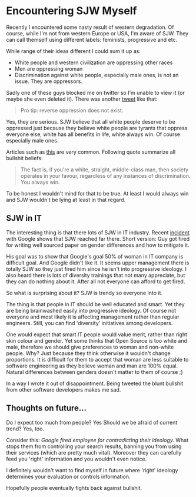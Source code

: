 # Encountering SJW Myself

Recently I encountered some nasty result of western degradation.
Of course, while I'm not from western Europe or USA, I'm aware of <span title="Social Justice Warriror">SJW</span>.
They can call themself using different labels: feminists, progressive and etc.

While range of their ideas different I could sum it up as:
* White people and western civilization are oppressing other races
* Men are oppressing woman
* Discrimination against white people, especially male ones, is not an issue. They are oppressors.

Sadly one of these guys blocked me on twitter so I'm unable to view it (or maybe she even deleted it).
There was another [tweet](https://twitter.com/alicetragedy/status/897842247701581824) like that:
> Pro tip: reverse oppression does not exist.

Yes, they are serious.
SJW believe that all white people deserve to be oppressed just because they believe
white people are tyrants that oppress everyone else, white has all benefits in life, white always win.
Of course especially male ones.

Articles such as [this](https://www.bustle.com/articles/71400-6-reasons-men-can-literally-never-be-victims-of-sexism-and-those-who-think-they) are very common.
Following quote summarize all bullshit beliefs:
> The fact is, if you're a white, straight, middle-class man, then society operates in your favour, regardless of any instances of discrimination. You always win.

To be honest I wouldn't mind for that to be true.
At least I would always win and SJW wouldn't be lying at least in that regard.

## SJW in IT

The interesting thing is that there lots of SJW in IT industry.
Recent [incident](https://www.bloomberg.com/news/articles/2017-08-08/google-fires-employee-behind-controversial-diversity-memo) with Google shows that SJW reached far there.
Short version: Guy got fired for writing well sourced paper on gender differences and how to mitigate it.

His goal was to show that Google's goal 50% of woman in IT company is difficult goal.
And Google didn't like it.
It seems upper management there is totally SJW so they just fired him since he isn't into progressive ideology.
I also heard there is lots of diversity trainings that not many appreciate, but they can do nothing about it.
After all not everyone can afford to get fired.

So what is surprising about it?
SJW is trendy so everyone into it.

The thing is that people in IT should be well educated and smart.
Yet they are being brainwashed easily into progressive ideology.
Of course not everyone and most likely it is affecting management rather than regular engineers.
Still, you can find 'diversity' initiatives among developers.

One would expect that smart IT people would value merit, rather than right skin colour and gender.
Yet some thinks that Open Source is too white and male, therefore we should give preferences to woman and non-white people.
Why? Just because they think otherwise it wouldn't change proportions.
It is difficult for them to accept that woman are less suitable to software engineering as they believe woman and man are 100% equal.
Natural differences between genders doesn't matter to them of course ;)

In a way I wrote it out of disappointment.
Being tweeted the blunt bullshit from other software developers makes me sad.

## Thoughts on future...

Do I expect too much from people? Yes
Should we be afraid of current trend? Yes, too.

Consider this: _Google fired employee for contradicting their ideology._
What stops them from controlling your search results, banning you from using their services (which are pretty much vital).
Moreover they can carefully feed you 'right' information and you wouldn't even notice.

I definitely wouldn't want to find myself in future where 'right' ideology determines your evaluation or controls information.

Hopefully people eventually fights back against bullshit.
